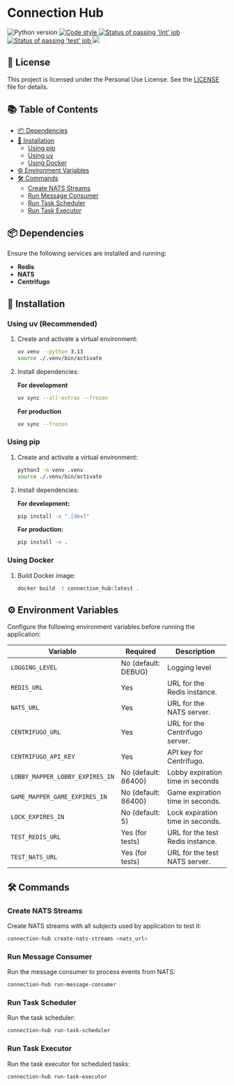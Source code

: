 # Connection Hub

<p align="left">
   <a>
      <img src="https://img.shields.io/badge/python-3.13-blue?logo=python" alt="Python version">
   </a>
   <a href="https://github.com/astral-sh/ruff">
      <img src="https://img.shields.io/badge/code_style-ruff-%236b00ff?logo=python" alt="Code style">
   </a>
   <a href="https://github.com/gaems12/connection-hub/actions/workflows/lint-and-test.yaml">
      <img src="https://img.shields.io/github/actions/workflow/status/gaems12/connection-hub/lint-and-test.yaml?label=lint&logo=github" alt="Status of passing 'lint' job">
   </a>
   <a href="https://github.com/gaems12/connection-hub/actions/workflows/lint-and-test.yaml">
      <img src="https://img.shields.io/github/actions/workflow/status/gaems12/connection-hub/lint-and-test.yaml?label=test&logo=github" alt="Status of passing 'test' job">
   </a>
   <a href="https://codecov.io/gh/gaems12/connection-hub" >
      <img src="https://codecov.io/gh/gaems12/connection-hub/graph/badge.svg?token=4N8N3D3NES"/>
   </a>
</p>

## 📜 License
This project is licensed under the Personal Use License. See the [LICENSE](LICENSE) file for details.

## 📚 Table of Contents

- [📦 Dependencies](#-dependencies)
- [🚀 Installation](#-installation)
  - [Using pip](#using-pip)
  - [Using uv](#using-uv)
  - [Using Docker](#using-docker)
- [⚙️ Environment Variables](#%EF%B8%8F-environment-variables)
- [🛠️ Commands](#%EF%B8%8F-commands)
  - [Create NATS Streams](#create-nats-streams)
  - [Run Message Consumer](#run-message-consumer)
  - [Run Task Scheduler](#run-task-scheduler)
  - [Run Task Executor](#run-task-executor)

## 📦 Dependencies

Ensure the following services are installed and running:

- **Redis**
- **NATS**
- **Centrifugo**

## 🚀 Installation

### Using uv (Recommended)

1. Create and activate a virtual environment:
   ```bash
   uv venv --python 3.13
   source ./.venv/bin/activate
   ```

2. Install dependencies:

   **For development**
   ```bash
   uv sync --all-extras --frozen
   ```

   **For production**
   ```bash
   uv sync --frozen
   ```

### Using pip

1. Create and activate a virtual environment:
   ```bash
   python3 -m venv .venv
   source ./.venv/bin/activate
   ```

2. Install dependencies:

   **For development:**
   ```bash
   pip install -e ".[dev]"
   ```

   **For production:**
   ```bash
   pip install -e .
   ```

### Using Docker

1. Build Docker image:

   ```bash
   docker build -t connection_hub:latest .
   ```

## ⚙️ Environment Variables

Configure the following environment variables before running the application:


<div align="center">

| Variable                         | Required            | Description                              |
|----------------------------------|---------------------|------------------------------------------|
| `LOGGING_LEVEL`                  | No (default: DEBUG) | Logging level                            |
| `REDIS_URL`                      | Yes                 | URL for the Redis instance.              |
| `NATS_URL`                       | Yes                 | URL for the NATS server.                 |
| `CENTRIFUGO_URL`                 | Yes                 | URL for the Centrifugo server.           |
| `CENTRIFUGO_API_KEY`             | Yes                 | API key for Centrifugo.                  |
| `LOBBY_MAPPER_LOBBY_EXPIRES_IN`  | No (default: 86400) | Lobby expiration time in seconds         |
| `GAME_MAPPER_GAME_EXPIRES_IN`    | No (default: 86400) | Game expiration time in seconds.         |
| `LOCK_EXPIRES_IN`                | No (default: 5)     | Lock expiration time in seconds.         |
| `TEST_REDIS_URL`                 | Yes (for tests)     | URL for the test Redis instance.         |
| `TEST_NATS_URL`                  | Yes (for tests)     | URL for the test NATS server.            |

</div>

## 🛠️ Commands

### Create NATS Streams

Create NATS streams with all subjects used by application to test it:
```bash
connection-hub create-nats-streams <nats_url>
```

### Run Message Consumer

Run the message consumer to process events from NATS:
```bash
connection-hub run-message-consumer
```

### Run Task Scheduler

Run the task scheduler:
```bash
connection-hub run-task-scheduler
```

### Run Task Executor

Run the task executor for scheduled tasks:
```bash
connection-hub run-task-executor
```
